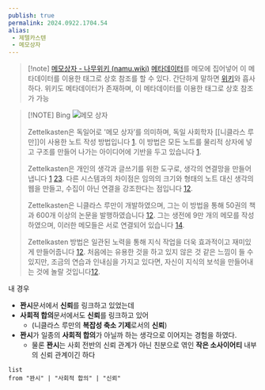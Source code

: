 ```yaml
---
publish: true
permalink: 2024.0922.1704.54
alias: 
 - 제텔카스텐
 - 메모상자
---
```

> [!note]  [메모상자 - 나무위키 (namu.wiki)](https://namu.wiki/w/%EB%A9%94%EB%AA%A8%EC%83%81%EC%9E%90)
> [메타데이터](https://namu.wiki/w/%EB%A9%94%ED%83%80%EB%8D%B0%EC%9D%B4%ED%84%B0)를 메모에 집어넣어 이 메타데이터를 이용한 태그로 상호 참조를 할 수 있다. 간단하게 말하면 [위키](https://namu.wiki/w/%EC%9C%84%ED%82%A4)와 흡사하다. 위키도 메타데이터가 존재하며, 이 메타데이터를 이용한 태그로 상호 참조가 가능

> [!NOTE] Bing 
> ![메모 상자](https://www.bing.com/th?id=OSK.6af36bd71f47655603630e76a2de8243&pid=cdx&w=320&h=240&c=7)
> 
> Zettelkasten은 독일어로 '메모 상자’를 의미하며, 독일 사회학자 [[니클라스 루만]]이 사용한 노트 작성 방법입니다 [1](https://mattgiaro.com/obsidian-zettelkasten/). 이 방법은 모든 노트를 물리적 상자에 넣고 구조를 만들어 나가는 아이디어에 기반을 두고 있습니다 [1](https://mattgiaro.com/obsidian-zettelkasten/).
> 
> Zettelkasten은 개인의 생각과 글쓰기를 위한 도구로, 생각의 연결망을 만들어냅니다 [1](https://mattgiaro.com/obsidian-zettelkasten/) [2](https://zettelkasten.de/introduction/)[3](https://zettelkasten.de/posts/overview/). 다른 시스템과의 차이점은 임의의 크기와 형태의 노트 대신 생각의 웹을 만들고, 수집이 아닌 연결을 강조한다는 점입니다 [1](https://mattgiaro.com/obsidian-zettelkasten/)[2](https://zettelkasten.de/introduction/).
> 
> Zettelkasten은 니클라스 루만이 개발하였으며, 그는 이 방법을 통해 50권의 책과 600개 이상의 논문을 발행하였습니다 [1](https://mattgiaro.com/obsidian-zettelkasten/)[2](https://zettelkasten.de/introduction/). 그는 생전에 9만 개의 메모를 작성하였으며, 이러한 메모들은 서로 연결되어 있습니다 [1](https://mattgiaro.com/obsidian-zettelkasten/)[4](https://m.blog.naver.com/hanicore/222637487753).
> 
> Zettelkasten 방법은 일관된 노력을 통해 지식 작업을 더욱 효과적이고 재미있게 만들어줍니다 [1](https://mattgiaro.com/obsidian-zettelkasten/)[2](https://zettelkasten.de/introduction/). 처음에는 유용한 것을 하고 있지 않은 것 같은 느낌이 들 수 있지만, 조금의 연습과 인내심을 가지고 있다면, 자신이 지식의 보석을 만들어내는 것에 놀랄 것입니다[1](https://mattgiaro.com/obsidian-zettelkasten/)[2](https://zettelkasten.de/introduction/).


내 경우 
- **꽌시**문서에서 **신뢰**를 링크하고 있었는데
- **사회적 합의**문서에서도 **신뢰**를 링크하고 있어 
	- (니클라스 루만의 **복잡성 축소 기제**로서의 **신뢰**)
- **꽌시**가 일종의 **사회적 합의**가 아닐까 하는 생각으로 이어지는 경험을 하였다.
	- 물론 **꽌시**는 사회 전반의 신뢰 관계가 아닌 친분으로 엮인 **작은 소사이어티** 내부의 신뢰 관계이긴 하다
```dataview
list 
from "꽌시" | "사회적 합의" | "신뢰"
```

